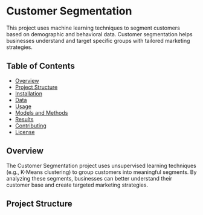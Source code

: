 # Customer Segmentation

This project uses machine learning techniques to segment customers based on demographic and behavioral data. Customer segmentation helps businesses understand and target specific groups with tailored marketing strategies.

## Table of Contents

- [Overview](#overview)
- [Project Structure](#project-structure)
- [Installation](#installation)
- [Data](#data)
- [Usage](#usage)
- [Models and Methods](#models-and-methods)
- [Results](#results)
- [Contributing](#contributing)
- [License](#license)

## Overview

The Customer Segmentation project uses unsupervised learning techniques (e.g., K-Means clustering) to group customers into meaningful segments. By analyzing these segments, businesses can better understand their customer base and create targeted marketing strategies.

## Project Structure

